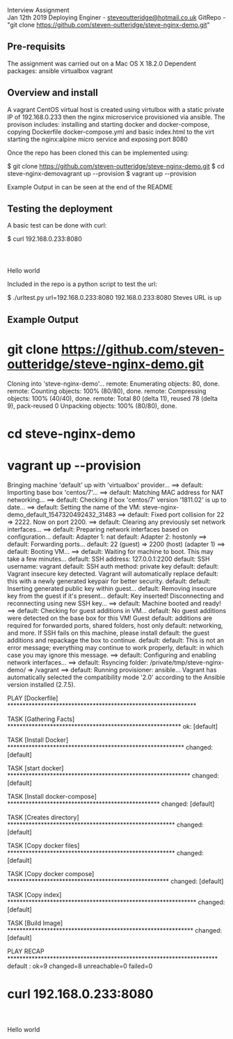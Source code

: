 Interview Assignment  
Jan 12th 2019 
Deploying Enginer - steveoutteridge@hotmail.co.uk 
GitRepo -  "git clone https://github.com/steven-outteridge/steve-nginx-demo.git"  


Pre-requisits
-------------
The assignment was carried out on a Mac OS X 18.2.0
Dependent packages: 
 ansible 
 virtualbox 
 vagrant 


Overview and install  
--------------------

A vagrant CentOS virtual host is created using virtulbox with a static private IP of 192.168.0.233 then the nginx microservice provisioned via ansible.
The provison includes:
 installing and starting docker and docker-compose, 
 copying Dockerfile docker-compose.yml and basic index.html to the virt
 starting the nginx:alpine micro service and exposing port 8080

Once the repo has been cloned this can be implemented using:

$ git clone https://github.com/steven-outteridge/steve-nginx-demo.git
$ cd steve-nginx-demovagrant up --provision
$ vagrant up --provision

Example Output in can be seen at the end of the README

Testing the deployment
----------------------

A basic test can be done with curl:

 $ curl 192.168.0.233:8080
 <html>
 <header><title>Steve Outteridge</title></header>
 <body>
 Hello world
 </body>
 </html>

Included in the repo is a python script to test the url:

$ ./urltest.py
url=192.168.0.233:8080
192.168.0.233:8080
Steves URL is up

Example Output
--------------

# git clone https://github.com/steven-outteridge/steve-nginx-demo.git
Cloning into 'steve-nginx-demo'...
remote: Enumerating objects: 80, done.
remote: Counting objects: 100% (80/80), done.
remote: Compressing objects: 100% (40/40), done.
remote: Total 80 (delta 11), reused 78 (delta 9), pack-reused 0
Unpacking objects: 100% (80/80), done.

# cd steve-nginx-demo

# vagrant up --provision
Bringing machine 'default' up with 'virtualbox' provider...
==> default: Importing base box 'centos/7'...
==> default: Matching MAC address for NAT networking...
==> default: Checking if box 'centos/7' version '1811.02' is up to date...
==> default: Setting the name of the VM: steve-nginx-demo_default_1547320492432_31483
==> default: Fixed port collision for 22 => 2222. Now on port 2200.
==> default: Clearing any previously set network interfaces...
==> default: Preparing network interfaces based on configuration...
    default: Adapter 1: nat
    default: Adapter 2: hostonly
==> default: Forwarding ports...
    default: 22 (guest) => 2200 (host) (adapter 1)
==> default: Booting VM...
==> default: Waiting for machine to boot. This may take a few minutes...
    default: SSH address: 127.0.0.1:2200
    default: SSH username: vagrant
    default: SSH auth method: private key
    default: 
    default: Vagrant insecure key detected. Vagrant will automatically replace
    default: this with a newly generated keypair for better security.
    default: 
    default: Inserting generated public key within guest...
    default: Removing insecure key from the guest if it's present...
    default: Key inserted! Disconnecting and reconnecting using new SSH key...
==> default: Machine booted and ready!
==> default: Checking for guest additions in VM...
    default: No guest additions were detected on the base box for this VM! Guest
    default: additions are required for forwarded ports, shared folders, host only
    default: networking, and more. If SSH fails on this machine, please install
    default: the guest additions and repackage the box to continue.
    default: 
    default: This is not an error message; everything may continue to work properly,
    default: in which case you may ignore this message.
==> default: Configuring and enabling network interfaces...
==> default: Rsyncing folder: /private/tmp/steve-nginx-demo/ => /vagrant
==> default: Running provisioner: ansible...
Vagrant has automatically selected the compatibility mode '2.0'
according to the Ansible version installed (2.7.5).

PLAY [Dockerfile] **************************************************************

TASK [Gathering Facts] *********************************************************
ok: [default]

TASK [Install Docker] **********************************************************
changed: [default]

TASK [start docker] ************************************************************
changed: [default]

TASK [Install docker-compose] **************************************************
changed: [default]

TASK [Creates directory] *******************************************************
changed: [default]

TASK [Copy docker files] *******************************************************
changed: [default]

TASK [Copy docker compose] *****************************************************
changed: [default]

TASK [Copy index] **************************************************************
	changed: [default]

TASK [Build Image] *************************************************************
changed: [default]

PLAY RECAP *********************************************************************
default                    : ok=9    changed=8    unreachable=0    failed=0   



# curl 192.168.0.233:8080
<html>
<header><title>Steve Outteridge</title></header>
<body>
Hello world
</body>
</html>

